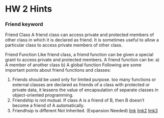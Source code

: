 # HW 2 Hints
### Friend keyword 
 
Friend Class A friend class can access private and protected members of other class in which it is declared as friend. It is sometimes useful to allow a particular 
class to access private members of other class.

Friend Function Like friend class, a friend function can be given a special grant to access private and protected members. A friend function can be: 
a) A member of another class 
b) A global function 
 Following are some important points about friend functions and classes: 
1) Friends should be used only for limited purpose. too many functions or external classes are declared as friends of a class with protected or private data, it lessens the value of encapsulation of separate classes in object-oriented programming.
2) Friendship is not mutual. If class A is a friend of B, then B doesn’t become a friend of A automatically.
3) Friendhsip is different Not Inherited. (Expansion Needed) [link](https://www.geeksforgeeks.org/friend-class-function-cpp/) [link2](https://www.geeksforgeeks.org/inheritance-and-friendship-in-cpp/) [link3](https://www.geeksforgeeks.org/inheritance-in-c/)

